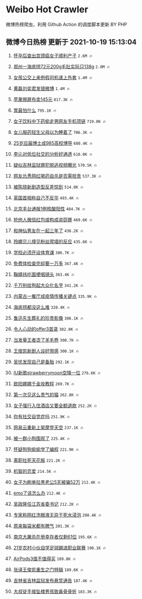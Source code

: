 # Weibo Hot Crawler 



微博热榜爬虫，利用 Github Action 的调度脚本更新 BY PHP 


## 微博今日热榜 更新于 2021-10-19 15:13:04 
1. [怀孕后查出宫颈癌女子顺利产子](https://s.weibo.com/weibo?q=%23%E6%80%80%E5%AD%95%E5%90%8E%E6%9F%A5%E5%87%BA%E5%AE%AB%E9%A2%88%E7%99%8C%E5%A5%B3%E5%AD%90%E9%A1%BA%E5%88%A9%E4%BA%A7%E5%AD%90%23&Refer=top) `2.6M 🔥` 

1. [郑州一海底捞72元200g毛肚实际只138g](https://s.weibo.com/weibo?q=%23%E9%83%91%E5%B7%9E%E4%B8%80%E6%B5%B7%E5%BA%95%E6%8D%9E72%E5%85%83200g%E6%AF%9B%E8%82%9A%E5%AE%9E%E9%99%85%E5%8F%AA138g%23&Refer=top) `2.0M 🔥` 

1. [女孩公交上来例假司机递上外套](https://s.weibo.com/weibo?q=%23%E5%A5%B3%E5%AD%A9%E5%85%AC%E4%BA%A4%E4%B8%8A%E6%9D%A5%E4%BE%8B%E5%81%87%E5%8F%B8%E6%9C%BA%E9%80%92%E4%B8%8A%E5%A4%96%E5%A5%97%23&Refer=top) `1.4M 🔥` 

1. [黄磊刘奕君发错微博](https://s.weibo.com/weibo?q=%23%E9%BB%84%E7%A3%8A%E5%88%98%E5%A5%95%E5%90%9B%E5%8F%91%E9%94%99%E5%BE%AE%E5%8D%9A%23&Refer=top) `1.4M 🔥` 

1. [苹果擦屏布卖145元](https://s.weibo.com/weibo?q=%23%E8%8B%B9%E6%9E%9C%E6%93%A6%E5%B1%8F%E5%B8%83%E5%8D%96145%E5%85%83%23&Refer=top) `817.3K 🔥` 

1. [胃最怕什么](https://s.weibo.com/weibo?q=%23%E8%83%83%E6%9C%80%E6%80%95%E4%BB%80%E4%B9%88%23&Refer=top) `795.1K 🔥` 

1. [女子饮料中下药偷走男网友手机项链](https://s.weibo.com/weibo?q=%23%E5%A5%B3%E5%AD%90%E9%A5%AE%E6%96%99%E4%B8%AD%E4%B8%8B%E8%8D%AF%E5%81%B7%E8%B5%B0%E7%94%B7%E7%BD%91%E5%8F%8B%E6%89%8B%E6%9C%BA%E9%A1%B9%E9%93%BE%23&Refer=top) `719.0K 🔥` 

1. [女儿服药轻生父母以为睡着了](https://s.weibo.com/weibo?q=%23%E5%A5%B3%E5%84%BF%E6%9C%8D%E8%8D%AF%E8%BD%BB%E7%94%9F%E7%88%B6%E6%AF%8D%E4%BB%A5%E4%B8%BA%E7%9D%A1%E7%9D%80%E4%BA%86%23&Refer=top) `706.3K 🔥` 

1. [25岁应届博士成985高校博导](https://s.weibo.com/weibo?q=%2325%E5%B2%81%E5%BA%94%E5%B1%8A%E5%8D%9A%E5%A3%AB%E6%88%90985%E9%AB%98%E6%A0%A1%E5%8D%9A%E5%AF%BC%23&Refer=top) `680.4K 🔥` 

1. [李沁对低位社交的分析好通透](https://s.weibo.com/weibo?q=%23%E6%9D%8E%E6%B2%81%E5%AF%B9%E4%BD%8E%E4%BD%8D%E7%A4%BE%E4%BA%A4%E7%9A%84%E5%88%86%E6%9E%90%E5%A5%BD%E9%80%9A%E9%80%8F%23&Refer=top) `610.0K 🔥` 

1. [疑似吉林监狱罪犯脱逃视频曝光](https://s.weibo.com/weibo?q=%23%E7%96%91%E4%BC%BC%E5%90%89%E6%9E%97%E7%9B%91%E7%8B%B1%E7%BD%AA%E7%8A%AF%E8%84%B1%E9%80%83%E8%A7%86%E9%A2%91%E6%9B%9D%E5%85%89%23&Refer=top) `570.5K 🔥` 

1. [网友怂恿网红喝药自杀是否需担责](https://s.weibo.com/weibo?q=%23%E7%BD%91%E5%8F%8B%E6%80%82%E6%81%BF%E7%BD%91%E7%BA%A2%E5%96%9D%E8%8D%AF%E8%87%AA%E6%9D%80%E6%98%AF%E5%90%A6%E9%9C%80%E6%8B%85%E8%B4%A3%23&Refer=top) `537.3K 🔥` 

1. [被陈晓新剧造型反差惊到](https://s.weibo.com/weibo?q=%23%E8%A2%AB%E9%99%88%E6%99%93%E6%96%B0%E5%89%A7%E9%80%A0%E5%9E%8B%E5%8F%8D%E5%B7%AE%E6%83%8A%E5%88%B0%23&Refer=top) `514.0K 🔥` 

1. [英国首相称自己不反华](https://s.weibo.com/weibo?q=%23%E8%8B%B1%E5%9B%BD%E9%A6%96%E7%9B%B8%E7%A7%B0%E8%87%AA%E5%B7%B1%E4%B8%8D%E5%8F%8D%E5%8D%8E%23&Refer=top) `493.4K 🔥` 

1. [北京丰台通报1例核酸阳性](https://s.weibo.com/weibo?q=%23%E5%8C%97%E4%BA%AC%E4%B8%B0%E5%8F%B0%E9%80%9A%E6%8A%A51%E4%BE%8B%E6%A0%B8%E9%85%B8%E9%98%B3%E6%80%A7%23&Refer=top) `484.7K 🔥` 

1. [抢他人微信红包或构成盗窃罪](https://s.weibo.com/weibo?q=%23%E6%8A%A2%E4%BB%96%E4%BA%BA%E5%BE%AE%E4%BF%A1%E7%BA%A2%E5%8C%85%E6%88%96%E6%9E%84%E6%88%90%E7%9B%97%E7%AA%83%E7%BD%AA%23&Refer=top) `469.6K 🔥` 

1. [和神仙男友在一起三年了](https://s.weibo.com/weibo?q=%23%E5%92%8C%E7%A5%9E%E4%BB%99%E7%94%B7%E5%8F%8B%E5%9C%A8%E4%B8%80%E8%B5%B7%E4%B8%89%E5%B9%B4%E4%BA%86%23&Refer=top) `436.2K 🔥` 

1. [玲娜贝儿撞见粉丝爬墙的反应](https://s.weibo.com/weibo?q=%23%E7%8E%B2%E5%A8%9C%E8%B4%9D%E5%84%BF%E6%92%9E%E8%A7%81%E7%B2%89%E4%B8%9D%E7%88%AC%E5%A2%99%E7%9A%84%E5%8F%8D%E5%BA%94%23&Refer=top) `435.6K 🔥` 

1. [学校必须开设体育课](https://s.weibo.com/weibo?q=%23%E5%AD%A6%E6%A0%A1%E5%BF%85%E9%A1%BB%E5%BC%80%E8%AE%BE%E4%BD%93%E8%82%B2%E8%AF%BE%23&Refer=top) `386.7K 🔥` 

1. [免费体检查完却要一万多](https://s.weibo.com/weibo?q=%23%E5%85%8D%E8%B4%B9%E4%BD%93%E6%A3%80%E6%9F%A5%E5%AE%8C%E5%8D%B4%E8%A6%81%E4%B8%80%E4%B8%87%E5%A4%9A%23&Refer=top) `367.4K 🔥` 

1. [鞠婧祎吃面哽咽镜头](https://s.weibo.com/weibo?q=%23%E9%9E%A0%E5%A9%A7%E7%A5%8E%E5%90%83%E9%9D%A2%E5%93%BD%E5%92%BD%E9%95%9C%E5%A4%B4%23&Refer=top) `363.4K 🔥` 

1. [千万别给狗起大众化名字](https://s.weibo.com/weibo?q=%23%E5%8D%83%E4%B8%87%E5%88%AB%E7%BB%99%E7%8B%97%E8%B5%B7%E5%A4%A7%E4%BC%97%E5%8C%96%E5%90%8D%E5%AD%97%23&Refer=top) `341.2K 🔥` 

1. [内蒙古一餐厅成疫情传播关键点](https://s.weibo.com/weibo?q=%E5%86%85%E8%92%99%E5%8F%A4%E4%B8%80%E9%A4%90%E5%8E%85%E6%88%90%E7%96%AB%E6%83%85%E4%BC%A0%E6%92%AD%E5%85%B3%E9%94%AE%E7%82%B9&Refer=top) `335.9K 🔥` 

1. [海底捞都没这么难](https://s.weibo.com/weibo?q=%23%E6%B5%B7%E5%BA%95%E6%8D%9E%E9%83%BD%E6%B2%A1%E8%BF%99%E4%B9%88%E9%9A%BE%23&Refer=top) `328.4K 🔥` 

1. [鲁迅先生葬礼的珍贵影像](https://s.weibo.com/weibo?q=%E9%B2%81%E8%BF%85%E5%85%88%E7%94%9F%E8%91%AC%E7%A4%BC%E7%9A%84%E7%8F%8D%E8%B4%B5%E5%BD%B1%E5%83%8F&Refer=top) `306.1K 🔥` 

1. [令人心动的offer3首录](https://s.weibo.com/weibo?q=%23%E4%BB%A4%E4%BA%BA%E5%BF%83%E5%8A%A8%E7%9A%84offer3%E9%A6%96%E5%BD%95%23&Refer=top) `302.0K 🔥` 

1. [当发量王者烫了羊毛卷](https://s.weibo.com/weibo?q=%23%E5%BD%93%E5%8F%91%E9%87%8F%E7%8E%8B%E8%80%85%E7%83%AB%E4%BA%86%E7%BE%8A%E6%AF%9B%E5%8D%B7%23&Refer=top) `300.7K 🔥` 

1. [王俊凯新剧人设好带感](https://s.weibo.com/weibo?q=%23%E7%8E%8B%E4%BF%8A%E5%87%AF%E6%96%B0%E5%89%A7%E4%BA%BA%E8%AE%BE%E5%A5%BD%E5%B8%A6%E6%84%9F%23&Refer=top) `300.1K 🔥` 

1. [吴忧发现自己是备胎](https://s.weibo.com/weibo?q=%23%E5%90%B4%E5%BF%A7%E5%8F%91%E7%8E%B0%E8%87%AA%E5%B7%B1%E6%98%AF%E5%A4%87%E8%83%8E%23&Refer=top) `292.1K 🔥` 

1. [IU新歌strawberrymoon空降一位](https://s.weibo.com/weibo?q=%23IU%E6%96%B0%E6%AD%8Cstrawberrymoon%E7%A9%BA%E9%99%8D%E4%B8%80%E4%BD%8D%23&Refer=top) `276.6K 🔥` 

1. [欧阳娜娜千金妆教程](https://s.weibo.com/weibo?q=%23%E6%AC%A7%E9%98%B3%E5%A8%9C%E5%A8%9C%E5%8D%83%E9%87%91%E5%A6%86%E6%95%99%E7%A8%8B%23&Refer=top) `269.7K 🔥` 

1. [第一次见这么贵气的猫](https://s.weibo.com/weibo?q=%23%E7%AC%AC%E4%B8%80%E6%AC%A1%E8%A7%81%E8%BF%99%E4%B9%88%E8%B4%B5%E6%B0%94%E7%9A%84%E7%8C%AB%23&Refer=top) `262.8K 🔥` 

1. [女子强行入住酒店又要全额退款](https://s.weibo.com/weibo?q=%23%E5%A5%B3%E5%AD%90%E5%BC%BA%E8%A1%8C%E5%85%A5%E4%BD%8F%E9%85%92%E5%BA%97%E5%8F%88%E8%A6%81%E5%85%A8%E9%A2%9D%E9%80%80%E6%AC%BE%23&Refer=top) `252.2K 🔥` 

1. [你有社交自觉症吗](https://s.weibo.com/weibo?q=%23%E4%BD%A0%E6%9C%89%E7%A4%BE%E4%BA%A4%E8%87%AA%E8%A7%89%E7%97%87%E5%90%97%23&Refer=top) `251.9K 🔥` 

1. [网易云重新上架摩登天空](https://s.weibo.com/weibo?q=%23%E7%BD%91%E6%98%93%E4%BA%91%E9%87%8D%E6%96%B0%E4%B8%8A%E6%9E%B6%E6%91%A9%E7%99%BB%E5%A4%A9%E7%A9%BA%23&Refer=top) `237.1K 🔥` 

1. [被一群小狗围观了](https://s.weibo.com/weibo?q=%23%E8%A2%AB%E4%B8%80%E7%BE%A4%E5%B0%8F%E7%8B%97%E5%9B%B4%E8%A7%82%E4%BA%86%23&Refer=top) `225.4K 🔥` 

1. [怀疑狗狗偷偷学了编程](https://s.weibo.com/weibo?q=%23%E6%80%80%E7%96%91%E7%8B%97%E7%8B%97%E5%81%B7%E5%81%B7%E5%AD%A6%E4%BA%86%E7%BC%96%E7%A8%8B%23&Refer=top) `221.9K 🔥` 

1. [离职社死天花板](https://s.weibo.com/weibo?q=%23%E7%A6%BB%E8%81%8C%E7%A4%BE%E6%AD%BB%E5%A4%A9%E8%8A%B1%E6%9D%BF%23&Refer=top) `221.2K 🔥` 

1. [机智的恋爱](https://s.weibo.com/weibo?q=%E6%9C%BA%E6%99%BA%E7%9A%84%E6%81%8B%E7%88%B1&Refer=top) `214.5K 🔥` 

1. [女子为刷单拉黑老公5天被骗52万](https://s.weibo.com/weibo?q=%23%E5%A5%B3%E5%AD%90%E4%B8%BA%E5%88%B7%E5%8D%95%E6%8B%89%E9%BB%91%E8%80%81%E5%85%AC5%E5%A4%A9%E8%A2%AB%E9%AA%9752%E4%B8%87%23&Refer=top) `212.4K 🔥` 

1. [emo了该怎么办](https://s.weibo.com/weibo?q=%23emo%E4%BA%86%E8%AF%A5%E6%80%8E%E4%B9%88%E5%8A%9E%23&Refer=top) `212.4K 🔥` 

1. [吴政隆任江苏省委书记](https://s.weibo.com/weibo?q=%23%E5%90%B4%E6%94%BF%E9%9A%86%E4%BB%BB%E6%B1%9F%E8%8B%8F%E7%9C%81%E5%A7%94%E4%B9%A6%E8%AE%B0%23&Refer=top) `212.2K 🔥` 

1. [专家称网红洗眼液无异于死水浸泡](https://s.weibo.com/weibo?q=%23%E4%B8%93%E5%AE%B6%E7%A7%B0%E7%BD%91%E7%BA%A2%E6%B4%97%E7%9C%BC%E6%B6%B2%E6%97%A0%E5%BC%82%E4%BA%8E%E6%AD%BB%E6%B0%B4%E6%B5%B8%E6%B3%A1%23&Refer=top) `208.4K 🔥` 

1. [原来每袋米都有脾气](https://s.weibo.com/weibo?q=%23%E5%8E%9F%E6%9D%A5%E6%AF%8F%E8%A2%8B%E7%B1%B3%E9%83%BD%E6%9C%89%E8%84%BE%E6%B0%94%23&Refer=top) `201.3K 🔥` 

1. [南京大屠杀在册幸存者仅剩61位](https://s.weibo.com/weibo?q=%23%E5%8D%97%E4%BA%AC%E5%A4%A7%E5%B1%A0%E6%9D%80%E5%9C%A8%E5%86%8C%E5%B9%B8%E5%AD%98%E8%80%85%E4%BB%85%E5%89%A961%E4%BD%8D%23&Refer=top) `195.6K 🔥` 

1. [21岁农村小伙自学足球踢进职业联赛](https://s.weibo.com/weibo?q=%2321%E5%B2%81%E5%86%9C%E6%9D%91%E5%B0%8F%E4%BC%99%E8%87%AA%E5%AD%A6%E8%B6%B3%E7%90%83%E8%B8%A2%E8%BF%9B%E8%81%8C%E4%B8%9A%E8%81%94%E8%B5%9B%23&Refer=top) `190.1K 🔥` 

1. [AirPods3值不值得买](https://s.weibo.com/weibo?q=%23AirPods3%E5%80%BC%E4%B8%8D%E5%80%BC%E5%BE%97%E4%B9%B0%23&Refer=top) `189.8K 🔥` 

1. [张译王俊凯重生之门特辑](https://s.weibo.com/weibo?q=%23%E5%BC%A0%E8%AF%91%E7%8E%8B%E4%BF%8A%E5%87%AF%E9%87%8D%E7%94%9F%E4%B9%8B%E9%97%A8%E7%89%B9%E8%BE%91%23&Refer=top) `189.6K 🔥` 

1. [吉林省吉林监狱发布悬赏通告](https://s.weibo.com/weibo?q=%23%E5%90%89%E6%9E%97%E7%9C%81%E5%90%89%E6%9E%97%E7%9B%91%E7%8B%B1%E5%8F%91%E5%B8%83%E6%82%AC%E8%B5%8F%E9%80%9A%E5%91%8A%23&Refer=top) `187.4K 🔥` 

1. [大叔徒手接坠楼男孩致鼻骨骨折](https://s.weibo.com/weibo?q=%23%E5%A4%A7%E5%8F%94%E5%BE%92%E6%89%8B%E6%8E%A5%E5%9D%A0%E6%A5%BC%E7%94%B7%E5%AD%A9%E8%87%B4%E9%BC%BB%E9%AA%A8%E9%AA%A8%E6%8A%98%23&Refer=top) `183.3K 🔥` 


